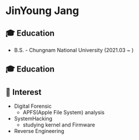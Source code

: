 # JinYoung Jang


## 🎓 Education

- B.S. - Chungnam National University (2021.03 ~ )

## 🎓 Education

## 🤔 Interest

- Digital Forensic
    - APFS(Apple File System) analysis
- SystemHacking
    - studying kernel and Firmware
- Reverse Engineering

<!--
**zinzero/zinzero** is a ✨ _special_ ✨ repository because its `README.md` (this file) appears on your GitHub profile.

Here are some ideas to get you started:

- 🔭 I’m currently working on ...
- 🌱 I’m currently learning ...
- 👯 I’m looking to collaborate on ...
- 🤔 I’m looking for help with ...
- 💬 Ask me about ...
- 📫 How to reach me: ...
- 😄 Pronouns: ...
- ⚡ Fun fact: ...
-->
